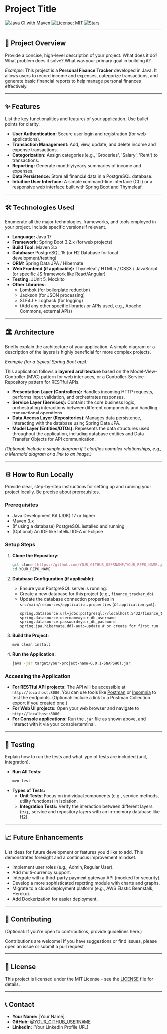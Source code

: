 # Project Title

[![Java CI with Maven](https://github.com/YOUR_GITHUB_USERNAME/YOUR_REPO_NAME/actions/workflows/maven.yml/badge.svg)](https://github.com/YOUR_GITHUB_USERNAME/YOUR_REPO_NAME/actions/workflows/maven.yml)
[![License: MIT](https://img.shields.io/badge/License-MIT-yellow.svg)](https://opensource.org/licenses/MIT)
[![Stars](https://img.shields.io/github/stars/YOUR_GITHUB_USERNAME/YOUR_REPO_NAME.svg?style=social)](https://github.com/YOUR_GITHUB_USERNAME/YOUR_REPO_NAME/stargazers)

---

## 🚀 Project Overview

Provide a concise, high-level description of your project. What does it do? What problem does it solve? What was your primary goal in building it?

*Example:* This project is a **Personal Finance Tracker** developed in Java. It allows users to record income and expenses, categorize transactions, and generate basic financial reports to help manage personal finances effectively.

---

## ✨ Features

List the key functionalities and features of your application. Use bullet points for clarity.

* **User Authentication:** Secure user login and registration (for web applications).
* **Transaction Management:** Add, view, update, and delete income and expense transactions.
* **Categorization:** Assign categories (e.g., 'Groceries', 'Salary', 'Rent') to transactions.
* **Reporting:** Generate monthly/yearly summaries of income and expenses.
* **Data Persistence:** Store all financial data in a PostgreSQL database.
* **Intuitive User Interface:** A simple command-line interface (CLI) or a responsive web interface built with Spring Boot and Thymeleaf.

---

## 🛠️ Technologies Used

Enumerate all the major technologies, frameworks, and tools employed in your project. Include specific versions if relevant.

* **Language:** Java 17
* **Framework:** Spring Boot 3.2.x (for web projects)
* **Build Tool:** Maven 3.x
* **Database:** PostgreSQL 15 (or H2 Database for local development/testing)
* **ORM:** Spring Data JPA / Hibernate
* **Web Frontend (if applicable):** Thymeleaf / HTML5 / CSS3 / JavaScript (or specific JS framework like React/Angular)
* **Testing:** JUnit 5, Mockito
* **Other Libraries:**
    * Lombok (for boilerplate reduction)
    * Jackson (for JSON processing)
    * SLF4J + Logback (for logging)
    * (Add any other specific libraries or APIs used, e.g., Apache Commons, external APIs)

---

## 🏛️ Architecture

Briefly explain the architecture of your application. A simple diagram or a description of the layers is highly beneficial for more complex projects.

*Example (for a typical Spring Boot app):*

This application follows a **layered architecture** based on the Model-View-Controller (MVC) pattern for web interfaces, or a Controller-Service-Repository pattern for RESTful APIs.

* **Presentation Layer (Controllers):** Handles incoming HTTP requests, performs input validation, and orchestrates responses.
* **Service Layer (Services):** Contains the core business logic, orchestrating interactions between different components and handling transactional operations.
* **Data Access Layer (Repositories):** Manages data persistence, interacting with the database using Spring Data JPA.
* **Model Layer (Entities/DTOs):** Represents the data structures used throughout the application, including database entities and Data Transfer Objects for API communication.

*(Optional: Include a simple diagram if it clarifies complex relationships, e.g., a Mermaid diagram or a link to an image.)*

---

## ⚙️ How to Run Locally

Provide clear, step-by-step instructions for setting up and running your project locally. Be precise about prerequisites.

### Prerequisites

* Java Development Kit (JDK) 17 or higher
* Maven 3.x
* (If using a database) PostgreSQL installed and running
* (Optional) An IDE like IntelliJ IDEA or Eclipse

### Setup Steps

1.  **Clone the Repository:**
    ```bash
    git clone [https://github.com/YOUR_GITHUB_USERNAME/YOUR_REPO_NAME.git](https://github.com/YOUR_GITHUB_USERNAME/YOUR_REPO_NAME.git)
    cd YOUR_REPO_NAME
    ```

2.  **Database Configuration (if applicable):**
    * Ensure your PostgreSQL server is running.
    * Create a new database for this project (e.g., `finance_tracker_db`).
    * Update the database connection properties in `src/main/resources/application.properties` (or `application.yml`):
        ```properties
        spring.datasource.url=jdbc:postgresql://localhost:5432/finance_tracker_db
        spring.datasource.username=your_db_username
        spring.datasource.password=your_db_password
        spring.jpa.hibernate.ddl-auto=update # or create for first run
        ```

3.  **Build the Project:**
    ```bash
    mvn clean install
    ```

4.  **Run the Application:**
    ```bash
    java -jar target/your-project-name-0.0.1-SNAPSHOT.jar
    ```

### Accessing the Application

* **For RESTful API projects:** The API will be accessible at `http://localhost:8080`. You can use tools like [Postman](https://www.postman.com/) or [Insomnia](https://insomnia.rest/) to test the endpoints. (Optional: Include a link to a Postman Collection export if you created one.)
* **For Web UI projects:** Open your web browser and navigate to `http://localhost:8080`.
* **For Console applications:** Run the `.jar` file as shown above, and interact with it via your console/terminal.

---

## 🧪 Testing

Explain how to run the tests and what type of tests are included (unit, integration).

* **Run All Tests:**
    ```bash
    mvn test
    ```
* **Types of Tests:**
    * **Unit Tests:** Focus on individual components (e.g., service methods, utility functions) in isolation.
    * **Integration Tests:** Verify the interaction between different layers (e.g., service and repository layers with an in-memory database like H2).

---

## 📈 Future Enhancements

List ideas for future development or features you'd like to add. This demonstrates foresight and a continuous improvement mindset.

* Implement user roles (e.g., Admin, Regular User).
* Add multi-currency support.
* Integrate with a third-party payment gateway API (mocked for security).
* Develop a more sophisticated reporting module with charts and graphs.
* Migrate to a cloud deployment platform (e.g., AWS Elastic Beanstalk, Heroku).
* Add Dockerization for easier deployment.

---

## 🤝 Contributing

(Optional: If you're open to contributions, provide guidelines here.)

Contributions are welcome! If you have suggestions or find issues, please open an issue or submit a pull request.

---

## 📄 License

This project is licensed under the MIT License - see the [LICENSE](https://opensource.org/license/MIT) file for details.

---

## 📞 Contact

* **Your Name:** [Your Name]
* **GitHub:** [@YOUR_GITHUB_USERNAME](https://github.com/YOUR_GITHUB_USERNAME)
* **LinkedIn:** [Your LinkedIn Profile URL]